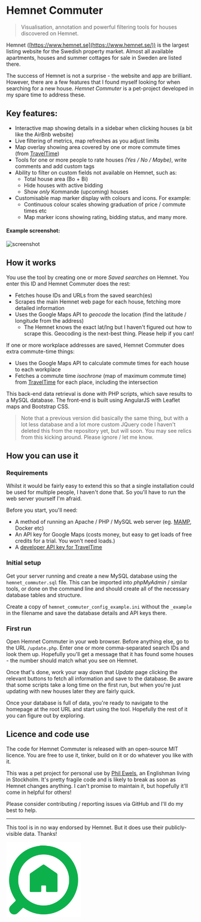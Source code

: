 # Hemnet Commuter

> Visualisation, annotation and powerful filtering tools for houses discovered on Hemnet.

Hemnet ([https://www.hemnet.se](https://www.hemnet.se/)) is the largest listing website for the Swedish property market.
Almost all available apartments, houses and summer cottages for sale in Sweden are listed there.

The success of Hemnet is not a surprise - the website and app are brilliant.
However, there are a few features that I found myself looking for when searching for a new house.
_Hemnet Commuter_ is a pet-project developed in my spare time to address these.

## Key features:

* Interactive map showing details in a sidebar when clicking houses (a bit like the AirBnb website)
* Live filtering of metrics, map refreshes as you adjust limits
* Map overlay showing area covered by one or more commute times (from [TravelTime](https://traveltime.com/travel-time-maps))
* Tools for one or more people to rate houses _(Yes / No / Maybe)_, write comments and add custom tags
* Ability to filter on custom fields not available on Hemnet, such as:
  * Total house area (Bo + Bi)
  * Hide houses with active bidding
  * Show _only_ Kommande (upcoming) houses
* Customisable map marker display with colours and icons. For example:
  * Continuous colour scales showing graduation of price / commute times etc
  * Map marker icons showing rating, bidding status, and many more.

#### Example screenshot:

![screenshot](screenshot.png)

## How it works

You use the tool by creating one or more _Saved searches_ on Hemnet. You enter this ID and Hemnet Commuter does the rest:

* Fetches house IDs and URLs from the saved search(es)
* Scrapes the main Hemnet web page for each house, fetching more detailed information
* Uses the Google Maps API to _geocode_ the location (find the latitude / longitude from the address)
  * The Hemnet knows the exact lat/lng but I haven't figured out how to scrape this. Geocoding is the next-best thing. Please help if you can!

If one or more workplace addresses are saved, Hemnet Commuter does extra commute-time things:

* Uses the Google Maps API to calculate commute times for each house to each workplace
* Fetches a commute time _isochrone_ (map of maximum commute time) from [TravelTime](https://traveltime.com/travel-time-maps) for each place, including the intersection

This back-end data retrieval is done with PHP scripts, which save results to a MySQL database.
The front-end is built using AngularJS with Leaflet maps and Bootstrap CSS.

> Note that a previous version did basically the same thing, but with a lot less database and a lot more custom JQuery code
> I haven't deleted this from the repository yet, but will soon. You may see relics from this kicking around. Please ignore / let me know.

## How you can use it

### Requirements

Whilst it would be fairly easy to extend this so that a single installation could be used for multiple people,
I haven't done that. So you'll have to run the web server yourself I'm afraid.

Before you start, you'll need:

* A method of running an Apache / PHP / MySQL web server (eg. [MAMP](https://www.mamp.info/), Docker etc)
* An API key for Google Maps (costs money, but easy to get loads of free credits for a trial. You won't need loads.)
* A [developer API key for TravelTime](https://traveltime.com/travel-time-maps?openDialog=true)

### Initial setup

Get your server running and create a new MySQL database using the `hemnet_commuter.sql` file.
This can be imported into _phpMyAdmin_ / similar tools, or done on the command line and should create all of
the necessary database tables and structure.

Create a copy of `hemnet_commuter_config_example.ini` without the `_example` in the filename and save the
database details and API keys there.

### First run

Open Hemnet Commuter in your web browser. Before anything else, go to the URL `/update.php`.
Enter one or more comma-separated search IDs and look them up. Hopefully you'll get a message that it has found
some houses - the number should match what you see on Hemnet.

Once that's done, work your way down that _Update_ page clicking the relevant buttons to fetch all information
and save to the database. Be aware that some scripts take a long time on the first run, but when you're just
updating with new houses later they are fairly quick.

Once your database is full of data, you're ready to navigate to the homepage at the root URL and start using the tool.
Hopefully the rest of it you can figure out by exploring.

## Licence and code use

The code for Hemnet Commuter is released with an open-source MIT licence.
You are free to use it, tinker, build on it or do whatever you like with it.

This was a pet project for personal use by [Phil Ewels](http://phil.ewels.co.uk), an
Englishman living in Stockholm. It's pretty fragile code and is likely to break
as soon as Hemnet changes anything. I can't promise to maintain it, but hopefully
it'll come in helpful for others!

Please consider contributing / reporting issues via GitHub and I'll do my best to help.

---

This tool is in no way endorsed by Hemnet. But it does use their publicly-visible data. Thanks!

<img src="hemnet.svg" width="200">
